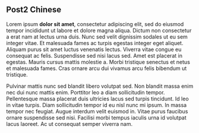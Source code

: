 ## Post2 Chinese

Lorem ipsum **dolor sit amet**, consectetur adipiscing elit, sed do eiusmod tempor incididunt ut labore et dolore magna aliqua. Dictum non consectetur a erat nam at lectus urna duis. Nunc sed velit dignissim sodales ut eu sem integer vitae. Et malesuada fames ac turpis egestas integer eget aliquet. Aliquam purus sit amet luctus venenatis lectus. Viverra vitae congue eu consequat ac felis. Suspendisse sed nisi lacus sed. Amet est placerat in egestas. Mauris cursus mattis molestie a. Morbi tristique senectus et netus et malesuada fames. Cras ornare arcu dui vivamus arcu felis bibendum ut tristique.

Pulvinar mattis nunc sed blandit libero volutpat sed. Non blandit massa enim nec dui nunc mattis enim. Porttitor leo a diam sollicitudin tempor. Pellentesque massa placerat duis ultricies lacus sed turpis tincidunt. Id leo in vitae turpis. Diam sollicitudin tempor id eu nisl nunc mi ipsum. In massa tempor nec feugiat. Augue interdum velit euismod in. Vitae purus faucibus ornare suspendisse sed nisi. Facilisi morbi tempus iaculis urna id volutpat lacus laoreet. Ac ut consequat semper viverra nam.
